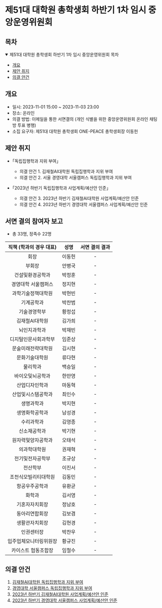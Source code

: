 제51대 대학원 총학생회 하반기 1차 임시 중앙운영위원회 
===

## 목차

<details open>
<summary>제51대 대학원 총학생회 하반기 1차 임시 중앙운영위원회 목차</summary>
  
- [개요](#개요) 
- [제안 취지](#제안-취지)
- [의결 안건](#의결-안건)
</details>

## 개요

- 일시: 2023-11-01 15:00 ~ 2023-11-03 23:00
- 장소: 온라인
- 의결 방법: 이메일을 통한 서면결의 (개인 식별을 위한 중앙운영위원회 온라인 채팅방 투표 병행) 
- 소집 요구자: 제51대 대학원 총학생회 ONE-PEACE 총학생회장 이동헌

## 제안 취지

- ｢독립집행학과 지위 부여｣
    - 의결 안건 1. 김재철AI대학원 독립집행학과 지위 부여
    - 의결 안건 2. 서울 경영대학 서울캠퍼스 독립집행학과 지위 부여
      
- ｢2023년 하반기 독립집행학과 사업계획/예산안 인준｣
    - 의결 안건 3. 2023년 하반기 김재철AI대학원 사업계획/예산안 인준
    - 의결 안건 4. 2023년 하반기 경영대학 서울캠퍼스 사업계획/예산안 인준

## 서면 결의 참여자 보고
- 총 33명, 정족수 22명
  
| 직책 (학과의 경우 대표) | 성명 | 서면 결의 결과 | 
|:---:|:---:|:---:|
| 회장 | 이동헌 | - | 
| 부회장 | 안병국 | - | 
| 건설및환경공학과 | 박정훈 | - | 
| 경영대학 서울캠퍼스 | 정지현 | - | 
| 과학기술정책대학원 | 박현빈 | - | 
| 기계공학과 | 박찬범 | - | 
| 기술경영학부 | 황정섭 | - | 
| 김재철AI대학원 | 김가희 | - | 
| 뇌인지과학과 | 박재빈 | - | 
| 디지털인문사회과학부 | 임준상 | - | 
| 문술미래전략대학원 | 김시현 | - |
| 문화기술대학원 | 류다현 | - | 
| 물리학과 | 백승일 | - | 
| 바이오및뇌공학과 | 한만영 | - | 
| 산업디자인학과 | 마동혁 | - | 
| 산업및시스템공학과 | 최인수 | - | 
| 생명과학과 | 박지현 | - | 
| 생명화학공학과 | 남성경 | - | 
| 수리과학과 | 김영종 | - | 
| 신소재공학과 | 박기현 | - | 
| 원자력및양자공학과 | 오태석 | - | 
| 의과학대학원 | 권재혁 | - | 
| 전기및전자공학부 | 조규상 | - | 
| 전산학부 | 이진서 | - | 
| 조천식모빌리티대학원 | 김동민 | - | 
| 항공우주공학과 | 유환균 | - | 
| 화학과 | 김서영 | - | 
| 기혼자자치회장 | 정남호 | - | 
| 동아리연합회장 | 김보겸 | - | 
| 생활관자치회장 | 김현경 | - | 
| 인권센터장 | 박찬우 | - | 
| 입주업체모니터링위원장 | 황규진 | - | 
| 카이스트 협동조합장 | 임철수 | - | 

## 의결 안건

1. [김재철AI대학원 독립집행학과 지위 부여](의결안건/의결1.md) 
2. [경영대학 서울캠퍼스 독립집행학과 지위 부여](의결안건/의결2.md)
3. [2023년 하반기 김재철AI대학원 사업계획/예산안 인준](의결안건/의결3.md)
4. [2023년 하반기 경영대학 서울캠퍼스 사업계획/예산안 인준](의결안건/의결4.md) 
